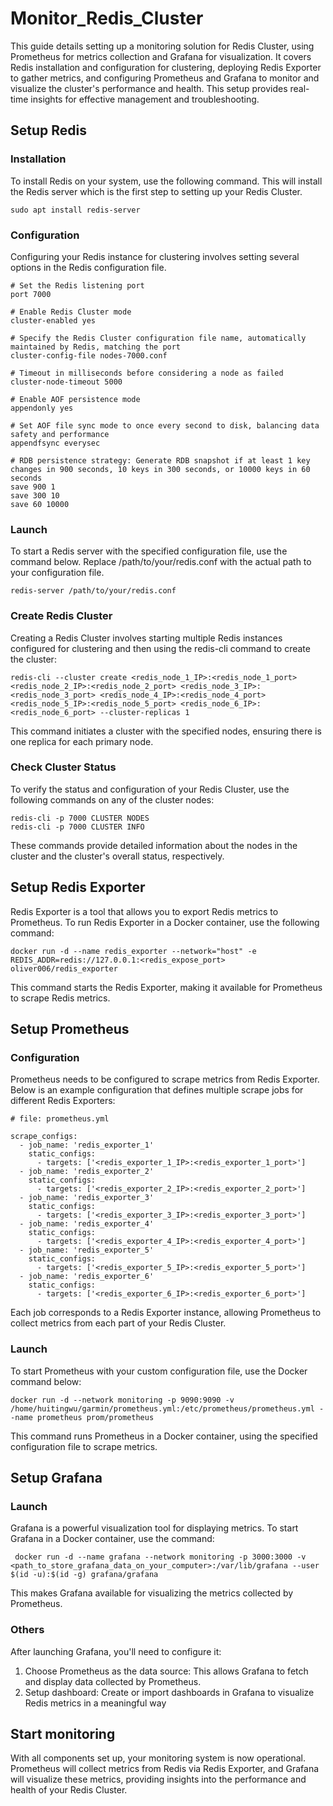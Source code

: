 # Monitor_Redis_Cluster
This guide details setting up a monitoring solution for Redis Cluster, using Prometheus for metrics collection and Grafana for visualization. It covers Redis installation and configuration for clustering, deploying Redis Exporter to gather metrics, and configuring Prometheus and Grafana to monitor and visualize the cluster's performance and health. This setup provides real-time insights for effective management and troubleshooting.

## Setup Redis
### Installation
To install Redis on your system, use the following command. This will install the Redis server which is the first step to setting up your Redis Cluster.
```
sudo apt install redis-server
```
### Configuration
Configuring your Redis instance for clustering involves setting several options in the Redis configuration file. 
```
# Set the Redis listening port
port 7000

# Enable Redis Cluster mode
cluster-enabled yes

# Specify the Redis Cluster configuration file name, automatically maintained by Redis, matching the port
cluster-config-file nodes-7000.conf

# Timeout in milliseconds before considering a node as failed
cluster-node-timeout 5000

# Enable AOF persistence mode
appendonly yes

# Set AOF file sync mode to once every second to disk, balancing data safety and performance
appendfsync everysec

# RDB persistence strategy: Generate RDB snapshot if at least 1 key changes in 900 seconds, 10 keys in 300 seconds, or 10000 keys in 60 seconds
save 900 1
save 300 10
save 60 10000
```
### Launch
To start a Redis server with the specified configuration file, use the command below. Replace /path/to/your/redis.conf with the actual path to your configuration file.
```
redis-server /path/to/your/redis.conf
```
### Create Redis Cluster
Creating a Redis Cluster involves starting multiple Redis instances configured for clustering and then using the redis-cli command to create the cluster:
```
redis-cli --cluster create <redis_node_1_IP>:<redis_node_1_port> <redis_node_2_IP>:<redis_node_2_port> <redis_node_3_IP>:<redis_node_3_port> <redis_node_4_IP>:<redis_node_4_port> <redis_node_5_IP>:<redis_node_5_port> <redis_node_6_IP>:<redis_node_6_port> --cluster-replicas 1
```
This command initiates a cluster with the specified nodes, ensuring there is one replica for each primary node.
### Check Cluster Status
To verify the status and configuration of your Redis Cluster, use the following commands on any of the cluster nodes:
```
redis-cli -p 7000 CLUSTER NODES
redis-cli -p 7000 CLUSTER INFO
```
These commands provide detailed information about the nodes in the cluster and the cluster's overall status, respectively.
## Setup Redis Exporter
Redis Exporter is a tool that allows you to export Redis metrics to Prometheus. To run Redis Exporter in a Docker container, use the following command:
```
docker run -d --name redis_exporter --network="host" -e REDIS_ADDR=redis://127.0.0.1:<redis_expose_port> oliver006/redis_exporter
```
This command starts the Redis Exporter, making it available for Prometheus to scrape Redis metrics.

## Setup Prometheus
### Configuration
Prometheus needs to be configured to scrape metrics from Redis Exporter. Below is an example configuration that defines multiple scrape jobs for different Redis Exporters:
```
# file: prometheus.yml

scrape_configs:
  - job_name: 'redis_exporter_1'
    static_configs:
      - targets: ['<redis_exporter_1_IP>:<redis_exporter_1_port>']
  - job_name: 'redis_exporter_2'
    static_configs:
      - targets: ['<redis_exporter_2_IP>:<redis_exporter_2_port>']
  - job_name: 'redis_exporter_3'
    static_configs:
      - targets: ['<redis_exporter_3_IP>:<redis_exporter_3_port>']
  - job_name: 'redis_exporter_4'
    static_configs:
      - targets: ['<redis_exporter_4_IP>:<redis_exporter_4_port>']
  - job_name: 'redis_exporter_5'
    static_configs:
      - targets: ['<redis_exporter_5_IP>:<redis_exporter_5_port>']
  - job_name: 'redis_exporter_6'
    static_configs:
      - targets: ['<redis_exporter_6_IP>:<redis_exporter_6_port>']
```
Each job corresponds to a Redis Exporter instance, allowing Prometheus to collect metrics from each part of your Redis Cluster.
### Launch
To start Prometheus with your custom configuration file, use the Docker command below:
```
docker run -d --network monitoring -p 9090:9090 -v /home/huitingwu/garmin/prometheus.yml:/etc/prometheus/prometheus.yml --name prometheus prom/prometheus
```
This command runs Prometheus in a Docker container, using the specified configuration file to scrape metrics.
## Setup Grafana
### Launch
Grafana is a powerful visualization tool for displaying metrics. To start Grafana in a Docker container, use the command:
```
 docker run -d --name grafana --network monitoring -p 3000:3000 -v <path_to_store_grafana_data_on_your_computer>:/var/lib/grafana --user $(id -u):$(id -g) grafana/grafana
```
This makes Grafana available for visualizing the metrics collected by Prometheus.
### Others
After launching Grafana, you'll need to configure it:
1. Choose Prometheus as the data source: This allows Grafana to fetch and display data collected by Prometheus.
2. Setup dashboard: Create or import dashboards in Grafana to visualize Redis metrics in a meaningful way

## Start monitoring
With all components set up, your monitoring system is now operational. Prometheus will collect metrics from Redis via Redis Exporter, and Grafana will visualize these metrics, providing insights into the performance and health of your Redis Cluster.
